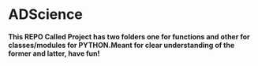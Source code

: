 # ADScience
#### This REPO Called Project has two folders one for functions and other for classes/modules for PYTHON.Meant for clear understanding of the former and latter, have fun!
